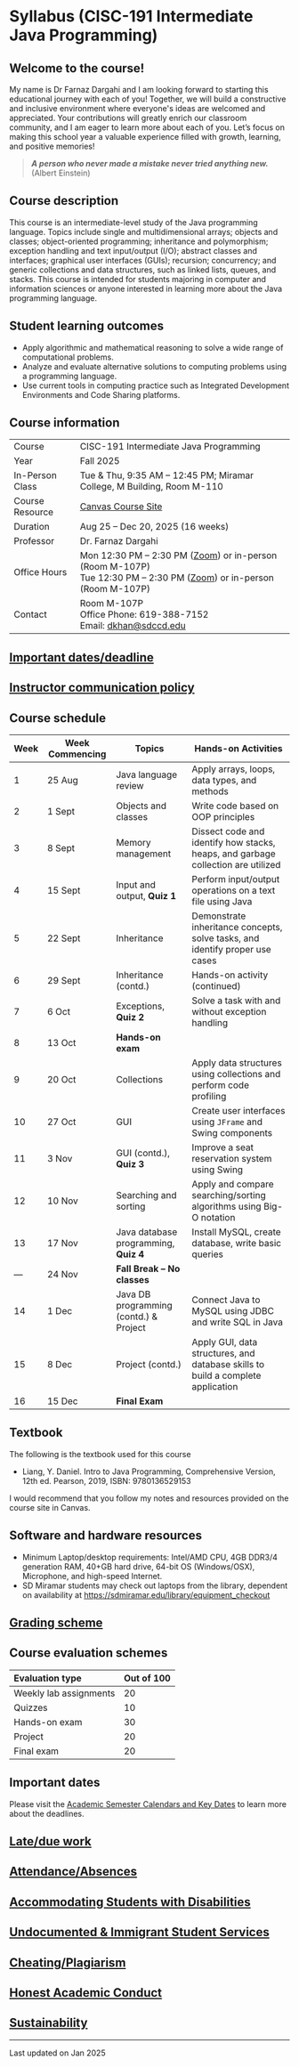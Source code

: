 # Syllabus (CISC-191 Intermediate Java Programming)

## Welcome to the course!
My name is Dr Farnaz Dargahi and I am looking forward to starting this educational journey with each of you! Together, we will build a constructive and inclusive environment where everyone's ideas are welcomed and appreciated. Your contributions will greatly enrich our classroom community, and I am eager to learn more about each of you. Let’s focus on making this school year a valuable experience filled with growth, learning, and positive memories!

> ___A person who never made a mistake never tried anything new.___ (Albert Einstein)

## Course description
This course is an intermediate-level study of the Java programming language. Topics include single and
multidimensional arrays; objects and classes; object-oriented programming; inheritance and
polymorphism; exception handling and text input/output (I/O); abstract classes and interfaces; graphical
user interfaces (GUIs); recursion; concurrency; and generic collections and data structures, such as
linked lists, queues, and stacks. This course is intended for students majoring in computer and
information sciences or anyone interested in learning more about the Java programming language.

## Student learning outcomes

- Apply algorithmic and mathematical reasoning to solve a wide range of computational problems.
- Analyze and evaluate alternative solutions to computing problems using a programming language.
- Use current tools in computing practice such as Integrated Development Environments and Code Sharing platforms.

## Course information

|                                        |                                                                |
|----------------------------------------|----------------------------------------------------------------|
| Course                                 | CISC-191 Intermediate Java Programming                                                      |
| Year                                   | Fall 2025                                                      |
| In-Person Class                        | Tue & Thu, 9:35 AM – 12:45 PM; Miramar College, M Building, Room M-110 |
| Course Resource                        | [Canvas Course Site](https://sdccd.instructure.com)            |
| Duration                               | Aug 25 – Dec 20, 2025 (16 weeks)                               |
| Professor                              | Dr. Farnaz Dargahi                                             |
| Office Hours                           | Mon 12:30 PM – 2:30 PM ([Zoom](https://sdccd-edu.zoom.us/j/89694884444)) or in-person (Room M-107P)<br>Tue 12:30 PM – 2:30 PM ([Zoom](https://sdccd-edu.zoom.us/j/81215489501)) or in-person (Room M-107P) |
| Contact                                | Room M-107P<br>Office Phone: 619-388-7152<br>Email: dkhan@sdccd.edu |



## [Important dates/deadline](https://github.com/d-khan/sdccd/blob/main/dates-deadline.md)

## [Instructor communication policy](https://github.com/d-khan/sdccd/blob/main/communication.md)

## Course schedule

| Week | Week Commencing | Topics                                   | Hands-on Activities                                                                 |
|------|------------------|-------------------------------------------|--------------------------------------------------------------------------------------|
| 1    | 25 Aug           | Java language review                      | Apply arrays, loops, data types, and methods                                         |
| 2    | 1 Sept           | Objects and classes                       | Write code based on OOP principles                                                   |
| 3    | 8 Sept           | Memory management                         | Dissect code and identify how stacks, heaps, and garbage collection are utilized     |
| 4    | 15 Sept          | Input and output, **Quiz 1**              | Perform input/output operations on a text file using Java                            |
| 5    | 22 Sept          | Inheritance                               | Demonstrate inheritance concepts, solve tasks, and identify proper use cases         |
| 6    | 29 Sept          | Inheritance (contd.)                      | Hands-on activity (continued)                                                        |
| 7    | 6 Oct            | Exceptions, **Quiz 2**                    | Solve a task with and without exception handling                                     |
| 8    | 13 Oct           | **Hands-on exam**                         |                                                                                        |
| 9    | 20 Oct           | Collections                               | Apply data structures using collections and perform code profiling                   |
| 10   | 27 Oct           | GUI                                       | Create user interfaces using `JFrame` and Swing components                           |
| 11   | 3 Nov            | GUI (contd.), **Quiz 3**                  | Improve a seat reservation system using Swing                                        |
| 12   | 10 Nov           | Searching and sorting                     | Apply and compare searching/sorting algorithms using Big-O notation                  |
| 13   | 17 Nov           | Java database programming, **Quiz 4**     | Install MySQL, create database, write basic queries                                  |
| —    | 24 Nov           | **Fall Break – No classes**               |                                                                                        |
| 14   | 1 Dec            | Java DB programming (contd.) & Project    | Connect Java to MySQL using JDBC and write SQL in Java                               |
| 15   | 8 Dec            | Project (contd.)                          | Apply GUI, data structures, and database skills to build a complete application      |
| 16   | 15 Dec           | **Final Exam**                            |                                                                                        |


## Textbook

The following is the textbook used for this course
- Liang, Y. Daniel. Intro to Java Programming, Comprehensive Version, 12th ed. Pearson, 2019, ISBN: 9780136529153

I would recommend that you follow my notes and resources provided on the course site in Canvas.  

## Software and hardware resources

- Minimum Laptop/desktop requirements: Intel/AMD CPU, 4GB DDR3/4 generation RAM, 40+GB hard drive, 64-bit OS (Windows/OSX), Microphone, and high-speed Internet.
- SD Miramar students may check out laptops from the library, dependent on availability at <https://sdmiramar.edu/library/equipment_checkout>

## [Grading scheme](https://github.com/d-khan/sdccd/blob/main/grading_scheme.md)

## Course evaluation schemes

|Evaluation type|Out of 100|
|:-|:-|
|Weekly lab assignments|20|
|Quizzes |10|
|Hands-on exam|30|
|Project|20|
|Final exam|20|

## Important dates
Please visit the [Academic Semester Calendars and Key Dates](https://www.sdccd.edu/students/dates-and-deadlines/index.aspx) to learn more about the deadlines.

## [Late/due work](https://github.com/d-khan/sdccd/blob/main/late_work.md)

## [Attendance/Absences](https://github.com/d-khan/sdccd/blob/main/attendance.md)

## [Accommodating Students with Disabilities](https://github.com/d-khan/sdccd/blob/main/dsps.md)

## [Undocumented & Immigrant Student Services](https://github.com/d-khan/sdccd/blob/main/undocumented-immigration.md)

## [Cheating/Plagiarism](https://github.com/d-khan/sdccd/blob/main/cheating.md)

## [Honest Academic Conduct](https://github.com/d-khan/sdccd/blob/main/honest-academic.md)

## [Sustainability](https://github.com/d-khan/sdccd/blob/main/sustainability.md) 

____
Last updated on Jan 2025

